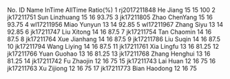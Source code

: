
No.	     ID	           Name	      InTime  AllTime  Ratio(%)
1       rj2017211848	He Jiang	15	15	100
2	jk17211751	Sun Linzhuang	15	16	93.75
3	jk17211805	Zhao ChenYang	15	16	93.75
4	wl17211956	Miao Yunyun	13	14	92.85
5	wl17211967	Zhang Siyu	13	14	92.85
6	jk17211747	Liu Xitong	14	16	87.5
7	jk17211754	Tan Chaomin	14	16	87.5
8	jk17211764	Xue Jianhang	14	16	87.5
9	jk17211786	Liu Suqin	14	16	87.5
10	jk17211794	Wang Liying	14	16	87.5
11	jk17211761	Xia Lingfu	13	16	81.25
12	jk17211766	Yuan Guohao	13	16	81.25
13	jk17211768	Zhang Henghui	13	16	81.25
14	jk17211742	Fu Zhaojin	12	16	75
15	jk17211743	Lai Huan	12	16	75
16	jk17211763	Xu Zijiong	12	16	75
17	jk17211773	Bian Haodong	12	16	75

